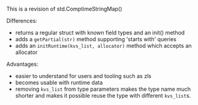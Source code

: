 This is a revision of std.ComptimeStringMap()

Differences:
* returns a regular struct with known field types and an init() method
* adds a `getPartial(str)` method supporting 'starts with' queries
* adds an `initRuntime(kvs_list, allocator)` method which accepts an allocator

Advantages:
* easier to understand for users and tooling such as zls
* becomes usable with runtime data
* removing `kvs_list` from type parameters makes the type name much shorter and makes it possible reuse the type with different `kvs_list`s.